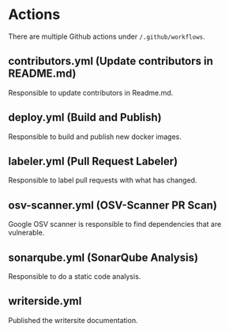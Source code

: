 # Actions

There are multiple Github actions under ``/.github/workflows``.


## contributors.yml (Update contributors in README.md)
Responsible to update contributors in Readme.md.

## deploy.yml (Build and Publish)
Responsible to build and publish new docker images.

## labeler.yml (Pull Request Labeler)
Responsible to label pull requests with what has changed.

## osv-scanner.yml (OSV-Scanner PR Scan)
Google OSV scanner is responsible to find dependencies that are vulnerable.

## sonarqube.yml (SonarQube Analysis)
Responsible to do a static code analysis.

## writerside.yml
Published the writersite documentation.